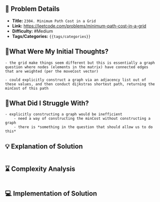 ## 📝 Problem Details

- **Title:** `2304. Minimum Path Cost in a Grid`
- **Link:** https://leetcode.com/problems/minimum-path-cost-in-a-grid
- **Difficulty:** #Medium 
- **Tags/Categories:** `{{tags/categories}}`

## 💭What Were My Initial Thoughts?

```
- the grid make things seem different but this is essentially a graph question where nodes (elements in the matrix) have connected edges that are weighted (per the moveCost vector) 

- could explicitly construct a graph via an adjacency list out of these values, and then conduct dijkstras shortest path, returning the minCost of this path
```

## 🤔What Did I Struggle With?

```
- explicitly constructing a graph would be inefficient
	- need a way of constructing the minCost without constructing a graph 
	- there is *something in the question that should allow us to do this*
```

## 💡 Explanation of Solution

```

```

## ⌛ Complexity Analysis

```

```

## 💻 Implementation of Solution

```cpp

```